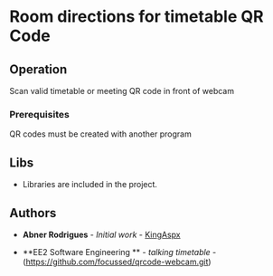 # Room directions for timetable QR Code


## Operation

Scan valid timetable or meeting QR code in front of webcam


### Prerequisites

QR codes must be created with another program


## Libs

* Libraries are included in the project.

## Authors

* **Abner Rodrigues** - *Initial work* - [KingAspx](https://github.com/kingaspx)

* **EE2 Software Engineering ** - *talking timetable* - (https://github.com/focussed/qrcode-webcam.git)
